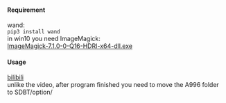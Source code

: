 #### Requirement
wand:
<br>
`pip3 install wand`
<br>
in win10 you need ImageMagick:
<br>
[ImageMagick-7.1.0-0-Q16-HDRI-x64-dll.exe](https://download.imagemagick.org/ImageMagick/download/binaries/ImageMagick-7.1.0-0-Q16-HDRI-x64-dll.exe)
<br>
#### Usage
[bilibili](https://www.bilibili.com/video/BV1hf4y1Y77V)
<br>
unlike the video, after program finished you need to move the A996 folder to SDBT/option/
